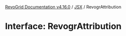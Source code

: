 [RevoGrid Documentation v4.16.0](README.md) / [JSX](Namespace.JSX.md) / RevogrAttribution

# Interface: RevogrAttribution
